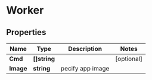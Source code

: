 # Worker

## Properties

Name | Type | Description | Notes
------------ | ------------- | ------------- | -------------
**Cmd** | **[]string** |  | [optional] 
**Image** | **string** | pecify app image | 
